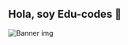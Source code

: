 ## Hola, soy Edu-codes 👋

<img src="C:\Users\Daniel Eduardo\OneDrive\Documentos\Edu-codes Perfil\Edu-codes\assets" align="center" alt="Banner img" style="width:100%, height:100%;" >
<!--
**Edu-codes/Edu-codes** is a ✨ _special_ ✨ repository because its `README.md` (this file) appears on your GitHub profile.

Here are some ideas to get you started:

- 🔭 I’m currently working on ...
- 🌱 I’m currently learning ...
- 👯 I’m looking to collaborate on ...
- 🤔 I’m looking for help with ...
- 💬 Ask me about ...
- 📫 How to reach me: ...
- 😄 Pronouns: ...
- ⚡ Fun fact: ...
-->
